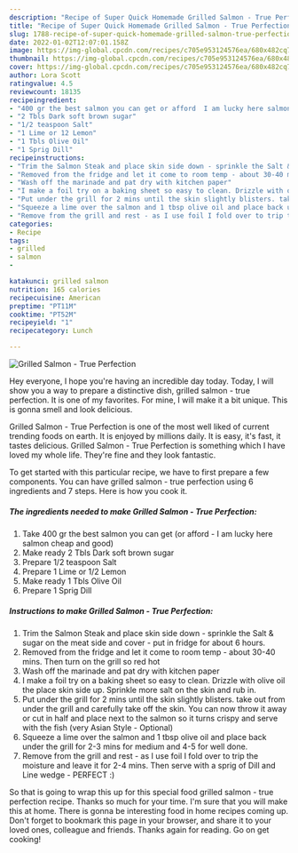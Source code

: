 ```yaml
---
description: "Recipe of Super Quick Homemade Grilled Salmon - True Perfection"
title: "Recipe of Super Quick Homemade Grilled Salmon - True Perfection"
slug: 1788-recipe-of-super-quick-homemade-grilled-salmon-true-perfection
date: 2022-01-02T12:07:01.158Z
image: https://img-global.cpcdn.com/recipes/c705e953124576ea/680x482cq70/grilled-salmon-true-perfection-recipe-main-photo.jpg
thumbnail: https://img-global.cpcdn.com/recipes/c705e953124576ea/680x482cq70/grilled-salmon-true-perfection-recipe-main-photo.jpg
cover: https://img-global.cpcdn.com/recipes/c705e953124576ea/680x482cq70/grilled-salmon-true-perfection-recipe-main-photo.jpg
author: Lora Scott
ratingvalue: 4.5
reviewcount: 18135
recipeingredient:
- "400 gr the best salmon you can get or afford  I am lucky here salmon cheap and good"
- "2 Tbls Dark soft brown sugar"
- "1/2 teaspoon Salt"
- "1 Lime or 12 Lemon"
- "1 Tbls Olive Oil"
- "1 Sprig Dill"
recipeinstructions:
- "Trim the Salmon Steak and place skin side down - sprinkle the Salt &amp; sugar on the meat side and cover - put in fridge for about 6 hours."
- "Removed from the fridge and let it come to room temp - about 30-40 mins. Then turn on the grill so red hot"
- "Wash off the marinade and pat dry with kitchen paper"
- "I make a foil try on a baking sheet so easy to clean. Drizzle with olive oil the place skin side up. Sprinkle more salt on the skin and rub in."
- "Put under the grill for 2 mins until the skin slightly blisters. take out from under the grill and carefully take off the skin. You can now throw it away or cut in half and place next to the salmon so it turns crispy and serve with the fish (very Asian Style - Optional)"
- "Squeeze a lime over the salmon and 1 tbsp olive oil and place back under the grill for 2-3 mins for medium and 4-5 for well done."
- "Remove from the grill and rest - as I use foil I fold over to trip the moisture and leave it for 2-4 mins. Then serve with a sprig of Dill and Line wedge - PERFECT :)"
categories:
- Recipe
tags:
- grilled
- salmon
- 

katakunci: grilled salmon  
nutrition: 165 calories
recipecuisine: American
preptime: "PT11M"
cooktime: "PT52M"
recipeyield: "1"
recipecategory: Lunch

---
```



![Grilled Salmon - True Perfection](https://img-global.cpcdn.com/recipes/c705e953124576ea/680x482cq70/grilled-salmon-true-perfection-recipe-main-photo.jpg)

Hey everyone, I hope you're having an incredible day today. Today, I will show you a way to prepare a distinctive dish, grilled salmon - true perfection. It is one of my favorites. For mine, I will make it a bit unique. This is gonna smell and look delicious.

Grilled Salmon - True Perfection is one of the most well liked of current trending foods on earth. It is enjoyed by millions daily. It is easy, it's fast, it tastes delicious. Grilled Salmon - True Perfection is something which I have loved my whole life. They're fine and they look fantastic.




To get started with this particular recipe, we have to first prepare a few components. You can have grilled salmon - true perfection using 6 ingredients and 7 steps. Here is how you cook it.

<!--inarticleads1-->

##### The ingredients needed to make Grilled Salmon - True Perfection:

1. Take 400 gr the best salmon you can get (or afford - I am lucky here salmon cheap and good)
1. Make ready 2 Tbls Dark soft brown sugar
1. Prepare 1/2 teaspoon Salt
1. Prepare 1 Lime or 1/2 Lemon
1. Make ready 1 Tbls Olive Oil
1. Prepare 1 Sprig Dill




<!--inarticleads2-->

##### Instructions to make Grilled Salmon - True Perfection:

1. Trim the Salmon Steak and place skin side down - sprinkle the Salt &amp; sugar on the meat side and cover - put in fridge for about 6 hours.
1. Removed from the fridge and let it come to room temp - about 30-40 mins. Then turn on the grill so red hot
1. Wash off the marinade and pat dry with kitchen paper
1. I make a foil try on a baking sheet so easy to clean. Drizzle with olive oil the place skin side up. Sprinkle more salt on the skin and rub in.
1. Put under the grill for 2 mins until the skin slightly blisters. take out from under the grill and carefully take off the skin. You can now throw it away or cut in half and place next to the salmon so it turns crispy and serve with the fish (very Asian Style - Optional)
1. Squeeze a lime over the salmon and 1 tbsp olive oil and place back under the grill for 2-3 mins for medium and 4-5 for well done.
1. Remove from the grill and rest - as I use foil I fold over to trip the moisture and leave it for 2-4 mins. Then serve with a sprig of Dill and Line wedge - PERFECT :)




So that is going to wrap this up for this special food grilled salmon - true perfection recipe. Thanks so much for your time. I'm sure that you will make this at home. There is gonna be interesting food in home recipes coming up. Don't forget to bookmark this page in your browser, and share it to your loved ones, colleague and friends. Thanks again for reading. Go on get cooking!
